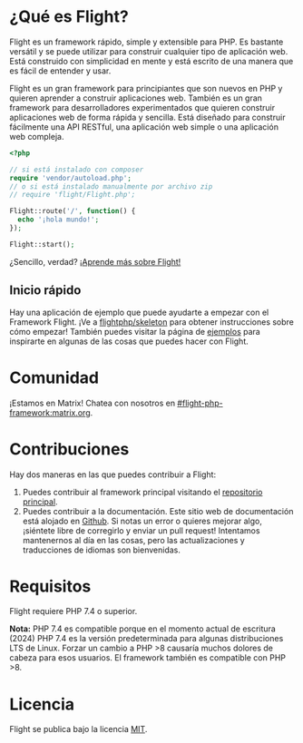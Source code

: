# ¿Qué es Flight?

Flight es un framework rápido, simple y extensible para PHP. Es bastante versátil y se puede utilizar para construir cualquier tipo de aplicación web. Está construido con simplicidad en mente y está escrito de una manera que es fácil de entender y usar.

Flight es un gran framework para principiantes que son nuevos en PHP y quieren aprender a construir aplicaciones web. También es un gran framework para desarrolladores experimentados que quieren construir aplicaciones web de forma rápida y sencilla. Está diseñado para construir fácilmente una API RESTful, una aplicación web simple o una aplicación web compleja.

```php
<?php

// si está instalado con composer
require 'vendor/autoload.php';
// o si está instalado manualmente por archivo zip
// require 'flight/Flight.php';

Flight::route('/', function() {
  echo '¡hola mundo!';
});

Flight::start();
```

¿Sencillo, verdad? [¡Aprende más sobre Flight!](learn)

## Inicio rápido
Hay una aplicación de ejemplo que puede ayudarte a empezar con el Framework Flight. ¡Ve a [flightphp/skeleton](https://github.com/flightphp/skeleton) para obtener instrucciones sobre cómo empezar! También puedes visitar la página de [ejemplos](examples) para inspirarte en algunas de las cosas que puedes hacer con Flight.

# Comunidad

¡Estamos en Matrix! Chatea con nosotros en [#flight-php-framework:matrix.org](https://matrix.to/#/#flight-php-framework:matrix.org).

# Contribuciones

Hay dos maneras en las que puedes contribuir a Flight: 

1. Puedes contribuir al framework principal visitando el [repositorio principal](https://github.com/flightphp/core). 
1. Puedes contribuir a la documentación. Este sitio web de documentación está alojado en [Github](https://github.com/flightphp/docs). Si notas un error o quieres mejorar algo, ¡siéntete libre de corregirlo y enviar un pull request! Intentamos mantenernos al día en las cosas, pero las actualizaciones y traducciones de idiomas son bienvenidas.

# Requisitos

Flight requiere PHP 7.4 o superior.

**Nota:** PHP 7.4 es compatible porque en el momento actual de escritura (2024) PHP 7.4 es la versión predeterminada para algunas distribuciones LTS de Linux. Forzar un cambio a PHP >8 causaría muchos dolores de cabeza para esos usuarios. El framework también es compatible con PHP >8.

# Licencia

Flight se publica bajo la licencia [MIT](https://github.com/flightphp/core/blob/master/LICENSE).